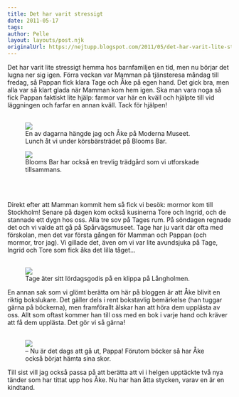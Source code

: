 ```yaml
---
title: Det har varit stressigt
date: 2011-05-17
tags: 	
author: Pelle
layout: layouts/post.njk
originalUrl: https://nejtupp.blogspot.com/2011/05/det-har-varit-lite-stressigt-hemma-hos.html
---
```


Det har varit lite stressigt hemma hos barnfamiljen en tid, men nu börjar det lugna ner sig igen. Förra veckan var Mamman på tjänsteresa måndag till fredag, så Pappan fick klara Tage och Åke på egen hand. Det gick bra, men alla var så klart glada när Mamman kom hem igen. Ska man vara noga så fick Pappan faktiskt lite hjälp: farmor var här en kväll och hjälpte till vid läggningen och farfar en annan kväll. Tack för hjälpen!
<br><br>

<figure>
	<img src="../../../img/2011/05/Blooms+bar+med+A%25CC%258Ake-IMG_1205.jpg">
	<figcaption>En av dagarna hängde jag och Åke på Moderna Museet. <br>Lunch åt vi under körsbärsträdet på Blooms Bar.<figcaption>
</figure>

<figure>
	<img src="../../../img/2011/05/Blooms+bar+med+A%25CC%258Ake-IMG_1230.jpg">
	<figcaption>Blooms Bar har också en trevlig trädgård som vi utforskade tillsammans.</figcaption>
</figure>
<br><br>

Direkt efter att Mamman kommit hem så fick vi besök: mormor kom till Stockholm! Senare på dagen kom också kusinerna Tore och Ingrid, och de stannade ett dygn hos oss. Alla tre sov på Tages rum. På söndagen regnade det och vi valde att gå på Spårvägsmuseet. Tage har ju varit där ofta med förskolan, men det var första gången för Mamman och Pappan (och mormor, tror jag). Vi gillade det, även om vi var lite avundsjuka på Tage, Ingrid och Tore som fick åka det lilla tåget...
<br><br>

<figure>
	<img src="../../../img/2011/05/La%25CC%258Angholmen+med+mormor-IMG_1237.jpg">
	<figcaption>Tage äter sitt lördagsgodis på en klippa på Långholmen.</figcaption>
</figure>

En annan sak som vi glömt berätta om här på bloggen är att Åke blivit en riktig bokslukare. Det gäller dels i rent bokstavlig bemärkelse (han tuggar gärna på böckerna), men framförallt älskar han att höra dem upplästa av oss. Allt som oftast kommer han till oss med en bok i varje hand och kräver att få dem upplästa. Det gör vi så gärna!
<br><br>

<figure>
	<img src="../../../img/2011/05/Hemmabilder-_MG_9152.jpg">
	<figcaption>– Nu är det dags att gå ut, Pappa! Förutom böcker så har Åke också börjat hämta sina skor.</figcaption>
</figure>

Till sist vill jag också passa på att berätta att vi i helgen upptäckte två nya tänder som har tittat upp hos Åke. Nu har han åtta stycken, varav en är en kindtand.
